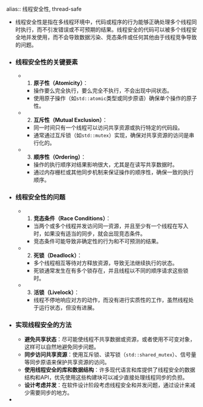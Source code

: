 alias:: 线程安全性, thread-safe

- 线程安全性是指在多线程环境中，代码或程序的行为能够正确处理多个线程同时执行，而不引发错误或不可预期的结果。线程安全的代码可以被多个线程安全地并发使用，而不会导致数据污染、竞态条件或任何其他由于线程竞争导致的问题。
- ### 线程安全性的关键要素
	- 1. **原子性（Atomicity）**：
		- 操作要么完全执行，要么完全不执行，不会出现中间状态。
		- 使用原子操作（如`std::atomic`类型或同步原语）确保单个操作的原子性。
	- 2. **互斥性（Mutual Exclusion）**：
		- 同一时间只有一个线程可以访问共享资源或执行特定的代码段。
		- 通常通过互斥锁（如`std::mutex`）实现，确保对共享资源的访问是串行化的。
	- 3. **顺序性（Ordering）**：
		- 操作的执行顺序对结果影响很大，尤其是在读写共享数据时。
		- 通过内存栅栏或其他同步机制来保证操作的顺序性，确保一致的执行顺序。
- ### 线程安全性的问题
	- 1. **竞态条件（Race Conditions）**：
		- 当两个或多个线程并发访问同一资源，并且至少有一个线程在写入时，如果没有适当的同步，就会出现竞态条件。
		- 竞态条件可能导致非确定性的行为和不可预测的结果。
	- 2. **死锁（Deadlock）**：
		- 多个线程相互等待对方释放资源，导致无法继续执行的状态。
		- 死锁通常发生在有多个锁存在，并且线程以不同的顺序请求这些锁时。
	- 3. **活锁（Livelock）**：
		- 线程不停地响应对方的动作，而没有进行实质性的工作，虽然线程处于运行状态，但没有进展。
- ### 实现线程安全的方法
	- **避免共享状态**：尽可能使线程不共享数据或资源，或者使用不可变对象，这样可以自然地避免同步问题。
	- **同步访问共享资源**：使用互斥锁、读写锁（`std::shared_mutex`）、信号量等同步原语来保护共享资源的访问。
	- **使用线程安全的库和数据结构**：许多现代语言和库提供了线程安全的数据结构和API，优先使用这些构建块可以减少直接处理线程同步的负担。
	- **设计考虑并发**：在软件设计阶段考虑线程安全和并发问题，通过设计来减少需要同步的地方。
-
